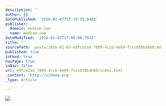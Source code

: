 ```yaml
---
description: ''
author: []
datePublished: '2016-01-07T17:19:35.840Z'
publisher:
  domain: medium.com
  name: medium.com
dateModified: '2016-01-07T17:06:00.793Z'
title: ''
sourcePath: _posts/2016-01-07-e9fce2a5-7809-4ccb-8e89-fccc050bab68.md
published: true
inFeed: true
hasPage: true
inNav: false
url: e9fce2a5-7809-4ccb-8e89-fccc050bab68/index.html
_context: 'http://schema.org'
_type: Article

---
```

![](https://cdn-images-1.medium.com/max/800/1*BEOviMFwwlLMYL67d1u84w.png)